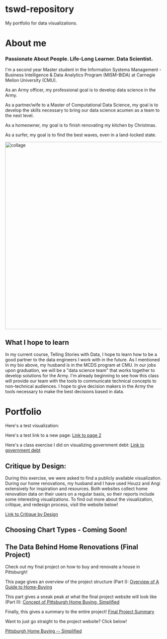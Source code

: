 # tswd-repository
My portfolio for data visualizations.

# About me

### Passionate About People.  Life-Long Learner.  Data Scientist.

I'm a second year Master student in the Information Systems Management - Business Intelligence & Data Analytics Program (MISM-BIDA) at Carnegie Mellon University (CMU).

As an Army officer, my professional goal is to develop data science in the Army. 

As a partner/wife to a Master of Computational Data Science, my goal is to develop the skills necessary to bring our data science acumen as a team to the next level.

As a homeowner, my goal is to finish renovating my kitchen by Christmas.

As a surfer, my goal is to find the best waves, even in a land-locked state.

<img align="center" width="600" alt="collage" src="https://user-images.githubusercontent.com/79218366/144288380-faf014bb-03be-4efd-bb76-a6ed27cf0ea9.png">


## What I hope to learn 
In my current course, Telling Stories with Data, I hope to learn how to be a good partner to the data engineers I work with in the future. As I mentioned in my bio above, my husband is in the MCDS program at CMU. In our jobs upon graduation, we will be a "data science team" that works together to develop solutions for the Army. I'm already beginning to see how this class will provide our team with the tools to communicate technical concepts to non-technical audiences. I hope to give decision makers in the Army the tools necessary to make the best decisions based in data.


# Portfolio

Here's a test visualization:
<div class="flourish-embed flourish-chart" data-src="visualisation/7642585"><script src="https://public.flourish.studio/resources/embed.js"></script></div>

Here's a test link to a new page:
[Link to page 2](page2.md)

Here's a class exercise I did on visualizing government debt:
[Link to government debt](government_debt.md)

## Critique by Design:

During this exercise, we were asked to find a publicly available visualization. During our home renovations, my husband and I have used Houzz and Angi extensively for inspiration and resources. Both websites collect home renovation data on their users on a regular basis, so their reports include some interesting visualizations. To find out more about the visualization, critique, and redesign process, visit the website below!

[Link to Critique by Design](critique_by_design.md)


## Choosing Chart Types - Coming Soon!

## The Data Behind Home Renovations (Final Project)
Check out my final project on how to buy and renovate a house in Pittsburgh!

This page gives an overview of the project structure (Part I): 
[Overview of A Guide to Home-Buying](pittsburgh_housing_p1.md)

This part gives a sneak peak at what the final project website will look like (Part II):
[Concept of Pittsburgh Home Buying, Simplified](pittsburgh_housing_p2.md)

Finally, this gives a summary to the entire project!
[Final Project Summary](pittsburgh_housing_p3.md)

Want to just go straight to the project website? Click below!

[Pittsburgh Home Buying -- Simplified](https://carnegiemellon.shorthandstories.com/pittsburgh-home-buying-simplified/index.html)
